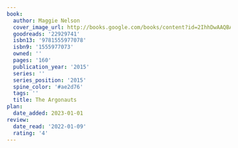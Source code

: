 ```yaml
---
book:
  author: Maggie Nelson
  cover_image_url: http://books.google.com/books/content?id=2IhhDwAAQBAJ&printsec=frontcover&img=1&zoom=1&edge=curl&source=gbs_api
  goodreads: '22929741'
  isbn13: '9781555977078'
  isbn9: '1555977073'
  owned: ''
  pages: '160'
  publication_year: '2015'
  series: ''
  series_position: '2015'
  spine_color: '#ae2d76'
  tags: ''
  title: The Argonauts
plan:
  date_added: 2023-01-01
review:
  date_read: '2022-01-09'
  rating: '4'
---
```

